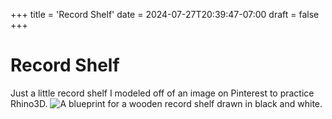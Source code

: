 +++
title = 'Record Shelf'
date = 2024-07-27T20:39:47-07:00
draft = false
+++


# Record Shelf 

Just a little record shelf I modeled off of an image on Pinterest to practice Rhino3D.
![A blueprint for a wooden record shelf drawn in black and white.](/img/recordshelf/Featured_Shelf.jpg)
